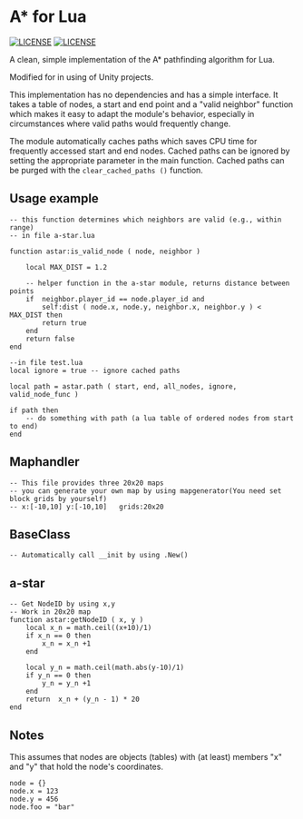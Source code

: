 A* for Lua
==========
[![LICENSE](https://img.shields.io/badge/license-MIT.svg)](https://github.com/RavenTKF/a-star-lua/blob/master/LICENSE) [![LICENSE](https://img.shields.io/badge/license-Anti%20996-blue.svg)](https://github.com/RavenTKF/a-star-lua/blob/master/LICENSE)

A clean, simple implementation of the A* pathfinding algorithm for Lua.

Modified for in using of Unity projects.

This implementation has no dependencies and has a simple interface. It takes a table of nodes, a start and end point and a "valid neighbor" function which makes it easy to adapt the module's behavior, especially in circumstances where valid paths would frequently change.

The module automatically caches paths which saves CPU time for frequently accessed start and end nodes. Cached paths can be ignored by setting the appropriate parameter in the main function. Cached paths can be purged with the `clear_cached_paths ()` function.

## Usage example ##

	-- this function determines which neighbors are valid (e.g., within range) 
	-- in file a-star.lua
	
	function astar:is_valid_node ( node, neighbor ) 
	
		local MAX_DIST = 1.2
			
		-- helper function in the a-star module, returns distance between points
		if 	neighbor.player_id == node.player_id and 
			self:dist ( node.x, node.y, neighbor.x, neighbor.y ) < MAX_DIST then
			return true
		end
		return false
	end
	
	--in file test.lua
	local ignore = true -- ignore cached paths
	
	local path = astar.path ( start, end, all_nodes, ignore, valid_node_func )
	
	if path then
		-- do something with path (a lua table of ordered nodes from start to end)
	end
	
## Maphandler ##
	
	-- This file provides three 20x20 maps
	-- you can generate your own map by using mapgenerator(You need set block grids by yourself)
	-- x:[-10,10] y:[-10,10]   grids:20x20
	
## BaseClass ##
	
	-- Automatically call __init by using .New()
	
## a-star ##
	
	-- Get NodeID by using x,y
	-- Work in 20x20 map
	function astar:getNodeID ( x, y )
		local x_n = math.ceil((x+10)/1)
		if x_n == 0 then
			x_n = x_n +1
		end

		local y_n = math.ceil(math.abs(y-10)/1)
		if y_n == 0 then
			y_n = y_n +1
		end
		return  x_n + (y_n - 1) * 20 
	end
	
	
## Notes ##

This assumes that nodes are objects (tables) with (at least) members "x" and "y" that hold the node's coordinates.

	node = {}
	node.x = 123
	node.y = 456
	node.foo = "bar"
